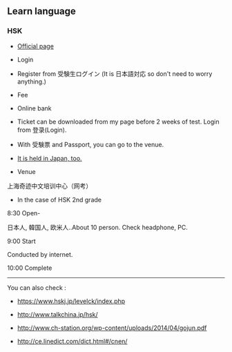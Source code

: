 ## Learn language

### HSK

- [Official page](http://www.chinesetest.cn/index.do)

- Login

- Register from 受験生ログイン (It is 日本語対応 so don't need to worry anything.)

- Fee

- Online bank

- Ticket can be downloaded from my page before 2 weeks of test. Login from 登录(Login).

- With 受験票 and Passport, you can go to the venue.

- [It is held in Japan, too. ](http://www.hskj.jp/index.html)


- Venue

上海奇迹中文培训中心（网考）

- In the case of HSK 2nd grade

8:30 Open-

日本人, 韓国人, 欧米人..About 10 person. Check headphone, PC.

9:00 Start

Conducted by internet.

10:00 Complete

---

You can also check :

- https://www.hskj.jp/levelck/index.php

- http://www.talkchina.jp/hsk/

- http://www.ch-station.org/wp-content/uploads/2014/04/gojun.pdf

- http://ce.linedict.com/dict.html#/cnen/
